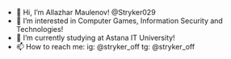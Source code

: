 - 👋 Hi, I’m Allazhar Maulenov! @Stryker029
- 👀 I’m interested in Computer Games, Information Security and Technologies!
- 🌱 I’m currently studying at Astana IT University!
- 📫 How to reach me:
      ig: @stryker_off
      tg: @stryker_off
